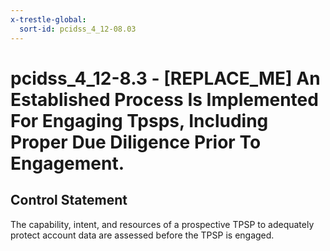 ```yaml
---
x-trestle-global:
  sort-id: pcidss_4_12-08.03
---
```


# pcidss_4_12-8.3 - \[REPLACE_ME\] An Established Process Is Implemented For Engaging Tpsps, Including Proper Due Diligence Prior To Engagement.

## Control Statement

The capability, intent, and resources of a prospective TPSP to adequately protect account
data are assessed before the TPSP is engaged.

